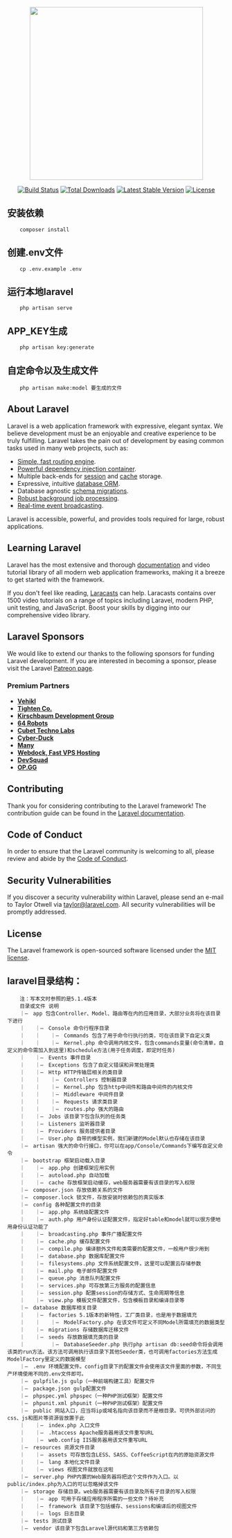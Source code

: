 <p align="center"><a href="https://laravel.com" target="_blank"><img src="https://raw.githubusercontent.com/laravel/art/master/logo-lockup/5%20SVG/2%20CMYK/1%20Full%20Color/laravel-logolockup-cmyk-red.svg" width="400"></a></p>

<p align="center">
<a href="https://travis-ci.org/laravel/framework"><img src="https://travis-ci.org/laravel/framework.svg" alt="Build Status"></a>
<a href="https://packagist.org/packages/laravel/framework"><img src="https://poser.pugx.org/laravel/framework/d/total.svg" alt="Total Downloads"></a>
<a href="https://packagist.org/packages/laravel/framework"><img src="https://poser.pugx.org/laravel/framework/v/stable.svg" alt="Latest Stable Version"></a>
<a href="https://packagist.org/packages/laravel/framework"><img src="https://poser.pugx.org/laravel/framework/license.svg" alt="License"></a>
</p>

## 安装依赖
```
	composer install
```

## 创建.env文件
```
	cp .env.example .env
```

## 运行本地laravel
```
	php artisan serve
```

## APP_KEY生成
```
	php artisan key:generate 
```

## 自定命令以及生成文件
```
	php artisan make:model 要生成的文件
```

## About Laravel

Laravel is a web application framework with expressive, elegant syntax. We believe development must be an enjoyable and creative experience to be truly fulfilling. Laravel takes the pain out of development by easing common tasks used in many web projects, such as:

- [Simple, fast routing engine](https://laravel.com/docs/routing).
- [Powerful dependency injection container](https://laravel.com/docs/container).
- Multiple back-ends for [session](https://laravel.com/docs/session) and [cache](https://laravel.com/docs/cache) storage.
- Expressive, intuitive [database ORM](https://laravel.com/docs/eloquent).
- Database agnostic [schema migrations](https://laravel.com/docs/migrations).
- [Robust background job processing](https://laravel.com/docs/queues).
- [Real-time event broadcasting](https://laravel.com/docs/broadcasting).

Laravel is accessible, powerful, and provides tools required for large, robust applications.

## Learning Laravel

Laravel has the most extensive and thorough [documentation](https://laravel.com/docs) and video tutorial library of all modern web application frameworks, making it a breeze to get started with the framework.

If you don't feel like reading, [Laracasts](https://laracasts.com) can help. Laracasts contains over 1500 video tutorials on a range of topics including Laravel, modern PHP, unit testing, and JavaScript. Boost your skills by digging into our comprehensive video library.

## Laravel Sponsors

We would like to extend our thanks to the following sponsors for funding Laravel development. If you are interested in becoming a sponsor, please visit the Laravel [Patreon page](https://patreon.com/taylorotwell).

### Premium Partners

- **[Vehikl](https://vehikl.com/)**
- **[Tighten Co.](https://tighten.co)**
- **[Kirschbaum Development Group](https://kirschbaumdevelopment.com)**
- **[64 Robots](https://64robots.com)**
- **[Cubet Techno Labs](https://cubettech.com)**
- **[Cyber-Duck](https://cyber-duck.co.uk)**
- **[Many](https://www.many.co.uk)**
- **[Webdock, Fast VPS Hosting](https://www.webdock.io/en)**
- **[DevSquad](https://devsquad.com)**
- **[OP.GG](https://op.gg)**

## Contributing

Thank you for considering contributing to the Laravel framework! The contribution guide can be found in the [Laravel documentation](https://laravel.com/docs/contributions).

## Code of Conduct

In order to ensure that the Laravel community is welcoming to all, please review and abide by the [Code of Conduct](https://laravel.com/docs/contributions#code-of-conduct).

## Security Vulnerabilities

If you discover a security vulnerability within Laravel, please send an e-mail to Taylor Otwell via [taylor@laravel.com](mailto:taylor@laravel.com). All security vulnerabilities will be promptly addressed.

## License

The Laravel framework is open-sourced software licensed under the [MIT license](https://opensource.org/licenses/MIT).

## laravel目录结构：
```
	注：写本文时参照的是5.1.4版本
	目录或文件 说明
	｜–　app 包含Controller、Model、路由等在内的应用目录，大部分业务将在该目录下进行
	｜　　｜–　Console 命令行程序目录
	｜　　｜　　｜–　Commands 包含了用于命令行执行的类，可在该目录下自定义类
	｜　　｜　　｜–　Kernel.php 命令调用内核文件，包含commands变量(命令清单，自定义的命令需加入到这里)和schedule方法(用于任务调度，即定时任务)
	｜　　｜–　Events 事件目录
	｜　　｜–　Exceptions 包含了自定义错误和异常处理类
	｜　　｜–　Http HTTP传输层相关的类目录
	｜　　｜　　｜–　Controllers 控制器目录
	｜　　｜　　｜–　Kernel.php 包含http中间件和路由中间件的内核文件
	｜　　｜　　｜–　Middleware 中间件目录
	｜　　｜　　｜–　Requests 请求类目录
	｜　　｜　　｜–　routes.php 强大的路由
	｜　　｜–　Jobs 该目录下包含队列的任务类
	｜　　｜–　Listeners 监听器目录
	｜　　｜–　Providers 服务提供者目录
	｜　　｜–　User.php 自带的模型实例，我们新建的Model默认也存储在该目录
	｜–　artisan 强大的命令行接口，你可以在app/Console/Commands下编写自定义命令
	｜–　bootstrap 框架启动载入目录
	｜　　｜–　app.php 创建框架应用实例
	｜　　｜–　autoload.php 自动加载
	｜　　｜–　cache 存放框架启动缓存，web服务器需要有该目录的写入权限
	｜–　composer.json 存放依赖关系的文件
	｜–　composer.lock 锁文件，存放安装时依赖包的真实版本
	｜–　config 各种配置文件的目录
	｜　　｜–　app.php 系统级配置文件
	｜　　｜–　auth.php 用户身份认证配置文件，指定好table和model就可以很方便地用身份认证功能了
	｜　　｜–　broadcasting.php 事件广播配置文件
	｜　　｜–　cache.php 缓存配置文件
	｜　　｜–　compile.php 编译额外文件和类需要的配置文件，一般用户很少用到
	｜　　｜–　database.php 数据库配置文件
	｜　　｜–　filesystems.php 文件系统配置文件，这里可以配置云存储参数
	｜　　｜–　mail.php 电子邮件配置文件
	｜　　｜–　queue.php 消息队列配置文件
	｜　　｜–　services.php 可存放第三方服务的配置信息
	｜　　｜–　session.php 配置session的存储方式、生命周期等信息
	｜　　｜–　view.php 模板文件配置文件，包含模板目录和编译目录等
	｜–　database 数据库相关目录
	｜　　｜–　factories 5.1版本的新特性，工厂类目录，也是用于数据填充
	｜　　｜　　｜–　ModelFactory.php 在该文件可定义不同Model所需填充的数据类型
	｜　　｜–　migrations 存储数据库迁移文件
	｜　　｜–　seeds 存放数据填充类的目录
	｜　　　　　｜–　DatabaseSeeder.php 执行php artisan db:seed命令将会调用该类的run方法。该方法可调用执行该目录下其他Seeder类，也可调用factories方法生成ModelFactory里定义的数据模型
	｜–　.env 环境配置文件。config目录下的配置文件会使用该文件里面的参数，不同生产环境使用不同的.env文件即可。
	｜–　gulpfile.js gulp（一种前端构建工具）配置文件
	｜–　package.json gulp配置文件
	｜–　phpspec.yml phpspec（一种PHP测试框架）配置文件
	｜–　phpunit.xml phpunit（一种PHP测试框架）配置文件
	｜–　public 网站入口，应当将ip或域名指向该目录而不是根目录。可供外部访问的css、js和图片等资源皆放置于此
	｜　　｜–　index.php 入口文件
	｜　　｜–　.htaccess Apache服务器用该文件重写URL
	｜　　｜–　web.config IIS服务器用该文件重写URL
	｜–　resources 资源文件目录
	｜　　｜–　assets 可存放包含LESS、SASS、CoffeeScript在内的原始资源文件
	｜　　｜–　lang 本地化文件目录
	｜　　｜–　views 视图文件就放在这啦
	｜–　server.php PHP内置的Web服务器将把这个文件作为入口。以public/index.php为入口的可以忽略掉该文件
	｜–　storage 存储目录。web服务器需要有该目录及所有子目录的写入权限
	｜　　｜–　app 可用于存储应用程序所需的一些文件？待补充
	｜　　｜–　framework 该目录下包括缓存、sessions和编译后的视图文件
	｜　　｜–　logs 日志目录
	｜–　tests 测试目录
	｜–　vendor 该目录下包含Laravel源代码和第三方依赖包
```


